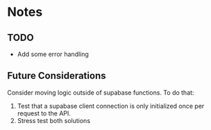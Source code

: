 # Notes

## TODO

- Add some error handling

## Future Considerations

Consider moving logic outside of supabase functions. To do that:

1. Test that a supabase client connection is only initialized once per request to the API.
2. Stress test both solutions
